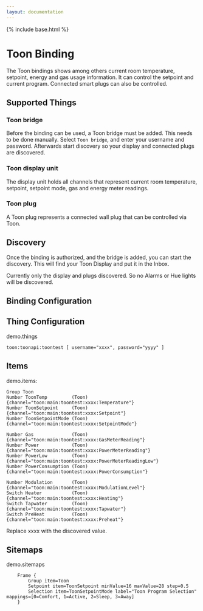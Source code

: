 ```yaml
---
layout: documentation
---
```


{% include base.html %}

# Toon Binding
The Toon bindings shows among others current room temperature, setpoint, energy and gas usage information.
It can control the setpoint and current program. Connected smart plugs can also be controlled.


## Supported Things

### Toon bridge

Before the binding can be used, a Toon bridge must be added. This needs to be done manually. Select `Toon bridge`, and enter your username and password.
Afterwards start discovery so your display and connected plugs are discovered. 

### Toon display unit

The display unit holds all channels that represent current room temperature, setpoint, setpoint mode, gas and energy meter readings.  

### Toon plug

A Toon plug represents a connected wall plug that can be controlled via Toon.

## Discovery

Once the binding is authorized, and the bridge is added, you can start the discovery. This will find your Toon Display and put it in the Inbox.

Currently only the display and plugs discovered. So no Alarms or Hue lights will be discovered. 

## Binding Configuration



## Thing Configuration

demo.things
```
toon:toonapi:toontest [ username="xxxx", password="yyyy" ]
```

## Items

demo.items:
```
Group Toon
Number ToonTemp         (Toon) {channel="toon:main:toontest:xxxx:Temperature"}
Number ToonSetpoint     (Toon) {channel="toon:main:toontest:xxxx:Setpoint"}
Number ToonSetpointMode (Toon) {channel="toon:main:toontest:xxxx:SetpointMode"}

Number Gas              (Toon) {channel="toon:main:toontest:xxxx:GasMeterReading"}
Number Power            (Toon) {channel="toon:main:toontest:xxxx:PowerMeterReading"}
Number PowerLow         (Toon) {channel="toon:main:toontest:xxxx:PowerMeterReadingLow"}
Number PowerConsumption (Toon) {channel="toon:main:toontest:xxxx:PowerConsumption"}

Number Modulation       (Toon) {channel="toon:main:toontest:xxxx:ModulationLevel"}
Switch Heater           (Toon) {channel="toon:main:toontest:xxxx:Heating"}
Switch Tapwater         (Toon) {channel="toon:main:toontest:xxxx:Tapwater"}
Switch PreHeat          (Toon) {channel="toon:main:toontest:xxxx:Preheat"}

```
Replace xxxx with the discovered value.

## Sitemaps

demo.sitemaps
```
    Frame {
        Group item=Toon
        Setpoint item=ToonSetpoint minValue=16 maxValue=28 step=0.5
        Selection item=ToonSetpointMode label="Toon Program Selection" mappings=[0=Comfort, 1=Active, 2=Sleep, 3=Away]
    }

```



